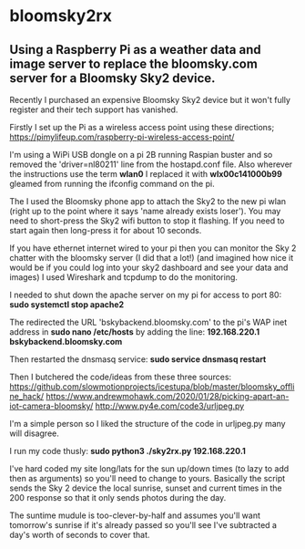 # bloomsky2rx
## Using a Raspberry Pi as a weather data and image server to replace the bloomsky.com server for a Bloomsky Sky2 device. 

Recently I purchased an expensive Bloomsky Sky2 device but it won't fully register and their tech support has vanished.

Firstly I set up the Pi as a wireless access point using these directions;
https://pimylifeup.com/raspberry-pi-wireless-access-point/

I'm using a WiPi USB dongle on a pi 2B running Raspian buster and so removed the 'driver=nl80211' line from the hostapd.conf file.
Also wherever the instructions use the term **wlan0** I replaced it with **wlx00c141000b99** gleamed from running the ifconfig command on the pi.

The I used the Bloomsky phone app to attach the Sky2 to the new pi wlan (right up to the point where it says 'name already exists loser'). You may need to short-press the Sky2 wifi button to stop it flashing. If you need to start again then long-press it for about 10 seconds.

If you have ethernet internet wired to your pi then you can monitor the Sky 2 chatter with the bloomsky server (I did that a lot!) (and imagined how nice it would be if you could log into your sky2 dashboard and see your data and images) I used Wireshark and tcpdump to do the monitoring.

I needed to shut down the apache server on my pi for access to port 80: **sudo systemctl stop apache2**

The redirected the URL 'bskybackend.bloomsky.com' to the pi's WAP inet address in **sudo nano /etc/hosts** by adding the line: **192.168.220.1	bskybackend.bloomsky.com**

Then restarted the dnsmasq service: **sudo service dnsmasq restart**

Then I butchered the code/ideas from these three sources:
https://github.com/slowmotionprojects/icestupa/blob/master/bloomsky_offline_hack/
https://www.andrewmohawk.com/2020/01/28/picking-apart-an-iot-camera-bloomsky/
http://www.py4e.com/code3/urljpeg.py

I'm a simple person so I liked the structure of the code in urljpeg.py many will disagree.

I run my code thusly: **sudo python3 ./sky2rx.py 192.168.220.1**

I've hard coded my site long/lats for the sun up/down times (to lazy to add then as arguments) so you'll need to change to yours. Basically the script sends the Sky 2 device the local sunrise, sunset and current times in the 200 response so that it only sends photos during the day.

The suntime mudule is too-clever-by-half and assumes you'll want tomorrow's sunrise if it's already passed so you'll see I've subtracted a day's worth of seconds to cover that.
